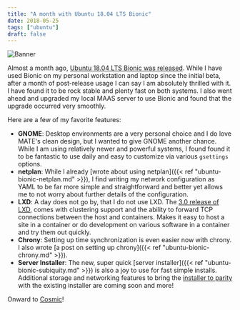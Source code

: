 ```yaml
---
title: "A month with Ubuntu 18.04 LTS Bionic"
date: 2018-05-25
tags: ["ubuntu"]
draft: false
---
```


![Banner](/img/ubuntu/bionic.jpg#center)

Almost a month ago, [Ubuntu 18.04 LTS Bionic was released](https://lists.ubuntu.com/archives/ubuntu-announce/2018-April/000231.html). While I have used Bionic on my personal workstation and laptop since the initial beta, after a month of post-release usage I can say I am absolutely thrilled with it. I have found it to be rock stable and plenty fast on both systems. I also went ahead and upgraded my local MAAS server to use Bionic and found that the upgrade occurred very smoothly.

Here are a few of my favorite features:

- **GNOME**: Desktop environments are a very personal choice and I do love MATE's clean design, but I wanted to give GNOME another chance. While I am using relatively newer and powerful systems, I found found it to be fantastic to use daily and easy to customize via various `gsettings` options.
- **netplan**: While I already [wrote about using netplan]({{< ref "ubuntu-bionic-netplan.md" >}}), I find writing my network configuration as YAML to be far more simple and straightforward and better yet allows me to not worry about further details of the configuration.
- **LXD**: A day does not go by, that I do not use LXD. The [3.0 release of LXD](https://discuss.linuxcontainers.org/t/lxd-3-0-0-has-been-released/1491), comes with clustering support and the ability to forward TCP connections between the host and containers. Makes it easy to host a site in a container or do development on various software in a container and try them out quickly.
- **Chrony**: Setting up time synchronization is even easier now with chrony. I also wrote [a post on setting up chrony]({{< ref "ubuntu-bionic-chrony.md" >}}).
- **Server Installer**: The new, super quick [server installer]({{< ref "ubuntu-bionic-subiquity.md" >}}) is also a joy to use for fast simple installs. Additional storage and networking features to bring the [installer to parity](https://lists.ubuntu.com/archives/ubuntu-server/2018-April/007695.html) with the existing installer are coming soon and more!

Onward to [Cosmic](https://www.markshuttleworth.com/archives/1521)!

